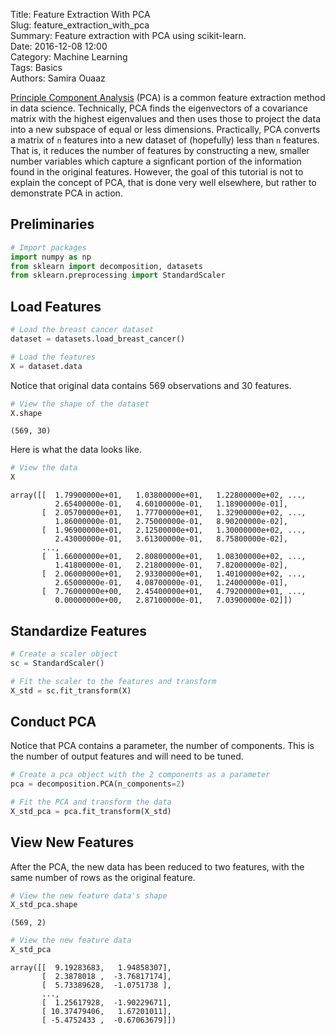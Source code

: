 Title: Feature Extraction With PCA   
Slug: feature_extraction_with_pca   
Summary: Feature extraction with PCA using scikit-learn.   
Date: 2016-12-08 12:00   
Category: Machine Learning  
Tags: Basics  
Authors: Samira Ouaaz   

[Principle Component Analysis](https://en.wikipedia.org/wiki/Principal_component_analysis) (PCA) is a common feature extraction method in data science. Technically, PCA finds the eigenvectors of a covariance matrix with the highest eigenvalues and then uses those to project the data into a new subspace of equal or less dimensions. Practically, PCA converts a matrix of `n` features into a new dataset of (hopefully) less than `n` features. That is, it reduces the number of features by constructing a new, smaller number variables which capture a signficant portion of the information found in the original features. However, the goal of this tutorial is not to explain the concept of PCA, that is done very well elsewhere, but rather to demonstrate PCA in action.

## Preliminaries


```python
# Import packages
import numpy as np
from sklearn import decomposition, datasets
from sklearn.preprocessing import StandardScaler
```

## Load Features


```python
# Load the breast cancer dataset
dataset = datasets.load_breast_cancer()

# Load the features
X = dataset.data
```

Notice that original data contains 569 observations and 30 features.


```python
# View the shape of the dataset
X.shape
```




    (569, 30)



Here is what the data looks like.


```python
# View the data
X
```




    array([[  1.79900000e+01,   1.03800000e+01,   1.22800000e+02, ...,
              2.65400000e-01,   4.60100000e-01,   1.18900000e-01],
           [  2.05700000e+01,   1.77700000e+01,   1.32900000e+02, ...,
              1.86000000e-01,   2.75000000e-01,   8.90200000e-02],
           [  1.96900000e+01,   2.12500000e+01,   1.30000000e+02, ...,
              2.43000000e-01,   3.61300000e-01,   8.75800000e-02],
           ...,
           [  1.66000000e+01,   2.80800000e+01,   1.08300000e+02, ...,
              1.41800000e-01,   2.21800000e-01,   7.82000000e-02],
           [  2.06000000e+01,   2.93300000e+01,   1.40100000e+02, ...,
              2.65000000e-01,   4.08700000e-01,   1.24000000e-01],
           [  7.76000000e+00,   2.45400000e+01,   4.79200000e+01, ...,
              0.00000000e+00,   2.87100000e-01,   7.03900000e-02]])



## Standardize Features


```python
# Create a scaler object
sc = StandardScaler()

# Fit the scaler to the features and transform
X_std = sc.fit_transform(X)
```

## Conduct PCA

Notice that PCA contains a parameter, the number of components. This is the number of output features and will need to be tuned.


```python
# Create a pca object with the 2 components as a parameter
pca = decomposition.PCA(n_components=2)

# Fit the PCA and transform the data
X_std_pca = pca.fit_transform(X_std)
```

## View New Features

After the PCA, the new data has been reduced to two features, with the same number of rows as the original feature.


```python
# View the new feature data's shape
X_std_pca.shape
```




    (569, 2)




```python
# View the new feature data
X_std_pca
```




    array([[  9.19283683,   1.94858307],
           [  2.3878018 ,  -3.76817174],
           [  5.73389628,  -1.0751738 ],
           ...,
           [  1.25617928,  -1.90229671],
           [ 10.37479406,   1.67201011],
           [ -5.4752433 ,  -0.67063679]])
